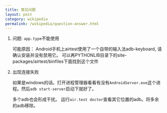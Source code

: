 ```yaml
--- 
title: 常见问题
layout: post
category: wikipedia
permalink: /wikipedia/question-answer.html
---
```


1. 问题: `app.type`不能使用

	可能原因： Android手机上airtest使用了一个自带的输入法adb-keyboard, 请确认安装并没有禁用它。
	可以再PYTHONLIB目录下的site-packages/airtest/binfiles下面找到这个文件

2. 出现连接失败

	如果是windows的话。打开进程管理器看看有没有`AndroidServer.exe`这个进程。然后`adb start-server`启动下就好了。

	多个adb也会形成干扰。
	运行`air.test doctor`查看其它位置的adb。将多余的adb移除。

